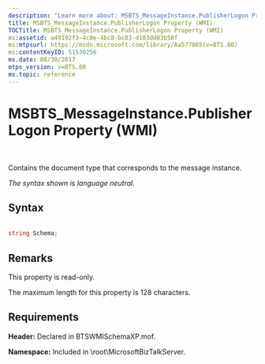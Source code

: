 ```yaml
---
description: "Learn more about: MSBTS_MessageInstance.PublisherLogon Property (WMI)"
title: MSBTS_MessageInstance.PublisherLogon Property (WMI)
TOCTitle: MSBTS_MessageInstance.PublisherLogon Property (WMI)
ms:assetid: a49192f3-4c0e-4bc8-bc03-d103dd83b58f
ms:mtpsurl: https://msdn.microsoft.com/library/Aa577865(v=BTS.80)
ms:contentKeyID: 51530256
ms.date: 08/30/2017
mtps_version: v=BTS.80
ms.topic: reference
---
```


# MSBTS\_MessageInstance.PublisherLogon Property (WMI)

 

Contains the document type that corresponds to the message instance.

*The syntax shown is language neutral.*

## Syntax

```C#
  
string Schema;  
```

## Remarks

This property is read-only.

The maximum length for this property is 128 characters.

## Requirements

**Header:** Declared in BTSWMISchemaXP.mof.

**Namespace:** Included in \\root\\MicrosoftBizTalkServer.

